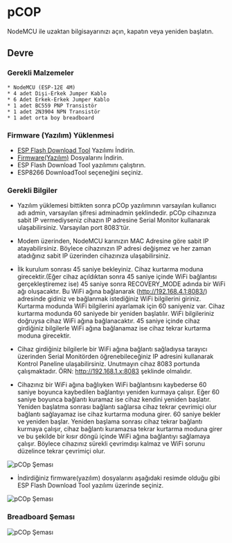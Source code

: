 # pCOP

NodeMCU ile uzaktan bilgisayarınızı açın, kapatın veya yeniden başlatın.

## Devre

  ### Gerekli Malzemeler
    * NodeMCU (ESP-12E 4M)
    * 4 adet Dişi-Erkek Jumper Kablo
    * 6 Adet Erkek-Erkek Jumper Kablo
    * 1 adet BC559 PNP Transistör
    * 1 adet 2N3904 NPN Transistör
    * 1 adet orta boy breadboard

  ### Firmware (Yazılım) Yüklenmesi
  - [ESP Flash Download Tool](https://www.espressif.com/en/support/download/other-tools) Yazılımı İndirin.
  - [Firmware(Yazılım)](https://github.com/muhep06/pcop/tree/master/firmware) Dosyalarını İndirin.
  - ESP Flash Download Tool yazılımını çalıştırın.
  - ESP8266 DownloadTool seçeneğini seçiniz.

  ### Gerekli Bilgiler
  - Yazılım yüklemesi bittikten sonra pCOp yazılımının varsayılan kullanıcı adı admin, varsayılan şifresi adminadmin şeklindedir. pCOp cihazınıza sabit IP vermediyseniz cihazın IP adresine Serial Monitor kullanarak ulaşabilirsiniz. Varsayılan port 8083'tür.

  - Modem üzerinden, NodeMCU karınızın MAC Adresine göre sabit IP atayabilirsiniz. Böylece cihazınızın IP adresi değişmez ve her zaman atadığınız sabit IP üzerinden cihazınıza ulaşabilirsiniz.
  
  - İlk kurulum sonrası 45 saniye bekleyiniz. Cihaz kurtarma moduna girecektir.(Eğer cihaz açıldıktan sonra 45 saniye içinde WiFi bağlantısı gerçekleştiremez ise) 45 saniye sonra RECOVERY_MODE adında bir WiFi ağı oluşacaktır. Bu WiFi ağına bağlanarak (http://192.168.4.1:8083/) adresinde gidiniz ve bağlanmak istediğiniz WiFi bilgilerini giriniz. Kurtarma modunda WiFi bilgilerini ayarlamak için 60 saniyeniz var. Cihaz kurtarma modunda 60 saniyede bir yeniden başlatılır. WiFi bilgileriniz doğruysa cihaz WiFi ağına bağlanacaktır. 45 saniye içinde cihaz girdiğiniz bilgilerle WiFi ağına bağlanamaz ise cihaz tekrar kurtarma moduna girecektir.

  - Cihaz girdiğiniz bilgilerle bir WiFi ağına bağlantı sağladıysa tarayıcı üzerinden Serial Monitörden öğrenebileceğiniz IP adresini kullanarak Kontrol Paneline ulaşabilirsiniz. Unutmayın cihaz 8083 portunda çalışmaktadır. ÖRN: http://192.168.1.x:8083 şeklinde olmalıdır.

  - Cihazınız bir WiFi ağına bağlıyken WiFi bağlantısını kaybederse 60 saniye boyunca kaybedilen bağlantıyı yeniden kurmaya çalışır. Eğer 60 saniye boyunca bağlantı kuramaz ise cihaz kendini yeniden başlatır. Yeniden başlatma sonrası bağlantı sağlarsa cihaz tekrar çevrimiçi olur bağlantı sağlayamaz ise cihaz kurtarma moduna girer. 60 saniye bekler ve yeniden başlar. Yeniden başlama sonrası cihaz tekrar bağlantı kurmaya çalışır, cihaz bağlantı kuramazsa tekrar kurtarma moduna girer ve bu şekilde bir kısır döngü içinde WiFi ağına bağlantıyı sağlamaya çalışır. Böylece cihazınız sürekli çevrimdışı kalmaz ve WiFi sorunu düzelince tekrar çevrimiçi olur.

  ![pCOp Şeması](https://raw.githubusercontent.com/muhep06/pcop/master/images/adim1.PNG)
  - İndirdiğiniz firmware(yazılım) dosyalarını aşağıdaki resimde olduğu gibi ESP Flash Download Tool yazılımı üzerinde seçiniz.

  ![pCOp Şeması](https://raw.githubusercontent.com/muhep06/pcop/master/images/adim2.PNG)
  
  ### Breadboard Şeması
  ![pCOp Şeması](https://raw.githubusercontent.com/muhep06/pcop/master/images/pcop-turkish_bb.png)